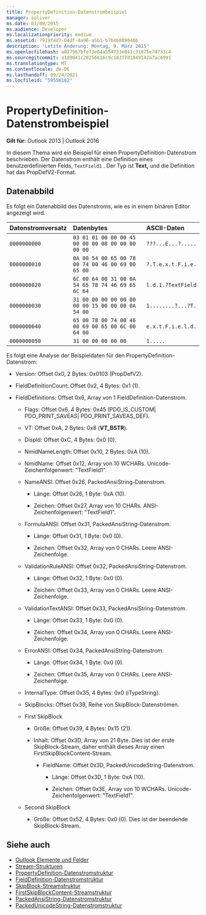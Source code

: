 ```yaml
---
title: PropertyDefinition-Datenstrombeispiel
manager: soliver
ms.date: 03/09/2015
ms.audience: Developer
ms.localizationpriority: medium
ms.assetid: 7919f4d7-04df-4a96-a5b1-b7b460890486
description: 'Letzte Änderung: Montag, 9. März 2015'
ms.openlocfilehash: a027967bfe73e04a554733e041c31875e74733c4
ms.sourcegitcommit: a1d9041c20256616c9c183f7d1049142a7ac6991
ms.translationtype: MT
ms.contentlocale: de-DE
ms.lasthandoff: 09/24/2021
ms.locfileid: "59550162"
---
```

# <a name="propertydefinition-stream-sample"></a>PropertyDefinition-Datenstrombeispiel

**Gilt für**: Outlook 2013 | Outlook 2016 
  
In diesem Thema wird ein Beispiel für einen PropertyDefinition-Datenstrom beschrieben. Der Datenstrom enthält eine Definition eines benutzerdefinierten Felds,  `TextField1` . Der Typ ist **Text,** und die Definition hat das PropDefV2-Format.
  
## <a name="data-dump"></a>Datenabbild

Es folgt ein Datenabbild des Datenstroms, wie es in einem binären Editor angezeigt wird.
  
|Datenstromversatz|Datenbytes|ASCII-Daten|
|:-----|:-----|:-----|
| `0000000000` <br/> | `03 01 01 00 00 00 45 00 00 00 08 00 00 00 00 00` <br/> | `???...E...?.....` <br/> |
| `0000000010` <br/> | `0A 00 54 00 65 00 78 00 74 00 46 00 69 00 65 00` <br/> | `?.T.e.x.t.F.i.e.` <br/> |
| `0000000020` <br/> | `6C 00 64 00 31 00 0A 54 65 78 74 46 69 65 6C 64` <br/> | `l.d.1.?TextField` <br/> |
| `0000000030` <br/> | `31 00 00 00 00 00 00 00 00 15 00 00 00 0A 54 00` <br/> | `1........?...?T.` <br/> |
| `0000000040` <br/> | `65 00 78 00 74 00 46 00 69 00 65 00 6C 00 64 00` <br/> | `e.x.t.F.i.e.l.d.` <br/> |
| `0000000050` <br/> | `31 00 00 00 00 00` <br/> | `1.....` <br/> |
   
Es folgt eine Analyse der Beispieldaten für den PropertyDefinition-Datenstrom:
  
- Version: Offset 0x0, 2 Bytes: 0x0103 (PropDefV2).
    
- FieldDefinitionCount: Offset 0x2, 4 Bytes: 0x1 (1).
    
- FieldDefinitions: Offset 0x6, Array von 1 FieldDefinition-Datenstrom.
    
  - Flags: Offset 0x6, 4 Bytes: 0x45 (PDO_IS_CUSTOM| PDO_PRINT_SAVEAS| PDO_PRINT_SAVEAS_DEF).
    
  - VT: Offset 0xA, 2 Bytes: 0x8 (**VT_BSTR**).
    
  - DispId: Offset 0xC, 4 Bytes: 0x0 (0).
    
  - NmidNameLength: Offset 0x10, 2 Bytes: 0xA (10).
    
  - NmidName: Offset 0x12, Array von 10 WCHARs. Unicode-Zeichenfolgenwert: "TextField1".
    
  - NameANSI: Offset 0x26, PackedAnsiString-Datenstrom.
    
    - Länge: Offset 0x26, 1 Byte: 0xA (10).
      
    - Zeichen: Offset 0x27, Array von 10 CHARs. ANSI-Zeichenfolgenwert: "TextField1".
    
  - FormulaANSI: Offset 0x31, PackedAnsiString-Datenstrom.
    
    - Länge: Offset 0x31, 1 Byte: 0x0 (0).
      
    - Zeichen: Offset 0x32, Array von 0 CHARs. Leere ANSI-Zeichenfolge.
    
  - ValidationRuleANSI: Offset 0x32, PackedAnsiString-Datenstrom.
    
    - Länge: Offset 0x32, 1 Byte: 0x0 (0).
      
    - Zeichen: Offset 0x33, Array von 0 CHARs. Leere ANSI-Zeichenfolge.
    
  - ValidationTextANSI: Offset 0x33, PackedAnsiString-Datenstrom.
    
    - Länge: Offset 0x33, 1 Byte: 0x0 (0).
      
    - Zeichen: Offset 0x34, Array von 0 CHARs. Leere ANSI-Zeichenfolge.
    
  - ErrorANSI: Offset 0x34, PackedAnsiString-Datenstrom.
    
    - Länge: Offset 0x34, 1 Byte: 0x0 (0).
      
    - Zeichen: Offset 0x35, Array von 0 CHARs. Leere ANSI-Zeichenfolge.
    
  - InternalType: Offset 0x35, 4 Bytes: 0x0 (iTypeString).
    
  - SkipBlocks: Offset 0x39, Reihe von SkipBlock-Datenströmen.
    
  - First SkipBlock
    
    - Größe: Offset 0x39, 4 Bytes: 0x15 (21).
      
    - Inhalt: Offset 0x3D, Array von 21 Byte. Dies ist der erste SkipBlock-Stream, daher enthält dieses Array einen FirstSkipBlockContent-Stream.
      
      - FieldName: Offset 0x3D, PackedUnicodeString-Datenstrom.
        
        - Länge: Offset 0x3D, 1 Byte: 0xA (10).
          
        - Zeichen: Offset 0x3E, Array von 10 WCHARs. Unicode-Zeichenfolgenwert: "TextField1".
    
  - Second SkipBlock
    
    - Größe: Offset 0x52, 4 Bytes: 0x0 (0). Dies ist der beendende SkipBlock-Stream.
    
## <a name="see-also"></a>Siehe auch

- [Outlook Elemente und Felder](outlook-items-and-fields.md)
- [Stream-Strukturen](stream-structures.md)
- [PropertyDefinition-Datenstromstruktur](propertydefinition-stream-structure.md)
- [FieldDefinition-Datenstromstruktur](fielddefinition-stream-structure.md)
- [SkipBlock-Streamstruktur](skipblock-stream-structure.md)
- [FirstSkipBlockContent-Streamstruktur](firstskipblockcontent-stream-structure.md)
- [PackedAnsiString-Datenstromstruktur](packedansistring-stream-structure.md)
- [PackedUnicodeString-Datenstromstruktur](packedunicodestring-stream-structure.md)

